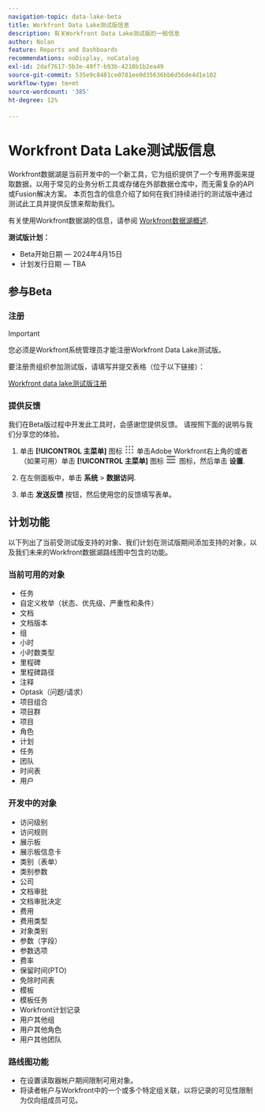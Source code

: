 ```yaml
---
navigation-topic: data-lake-beta
title: Workfront Data Lake测试版信息
description: 有关Workfront Data Lake测试版的一般信息
author: Nolan
feature: Reports and Dashboards
recommendations: noDisplay, noCatalog
exl-id: 2daf7617-5b3e-49f7-b93b-4210b1b2ea49
source-git-commit: 535e9c8481ce0781ee0d35636bb6d56de4d1e102
workflow-type: tm+mt
source-wordcount: '385'
ht-degree: 12%

---
```


# Workfront Data Lake测试版信息

Workfront数据湖是当前开发中的一个新工具，它为组织提供了一个专用界面来提取数据，以用于常见的业务分析工具或存储在外部数据仓库中，而无需复杂的API或Fusion解决方案。 本页包含的信息介绍了如何在我们持续进行的测试版中通过测试此工具并提供反馈来帮助我们。

有关使用Workfront数据湖的信息，请参阅 [Workfront数据湖概述](/help/quicksilver/reports-and-dashboards/data-lake/data-lake-overview.md).

**测试版计划：**

* Beta开始日期 — 2024年4月15日
* 计划发行日期 — TBA

## 参与Beta

### 注册

>[!IMPORTANT]
>
>您必须是Workfront系统管理员才能注册Workfront Data Lake测试版。

要注册贵组织参加测试版，请填写并提交表格（位于以下链接）：

[Workfront data lake测试版注册](https://adobe.ly/workfrontdatalake)

### 提供反馈

我们在Beta版过程中开发此工具时，会感谢您提供反馈。 请按照下面的说明与我们分享您的体验。

1. 单击 **[!UICONTROL 主菜单]** 图标 ![主菜单](/help/_includes/assets/main-menu-icon.png) 单击Adobe Workfront右上角的或者（如果可用）单击 **[!UICONTROL 主菜单]** 图标 ![主菜单](/help/_includes/assets/main-menu-icon-left-nav.png) 图标，然后单击 **设置**.

1. 在左侧面板中，单击 **系统** > **数据访问**.

1. 单击 **发送反馈** 按钮，然后使用您的反馈填写表单。

## 计划功能

以下列出了当前受测试版支持的对象、我们计划在测试版期间添加支持的对象，以及我们未来的Workfront数据湖路线图中包含的功能。

### 当前可用的对象

* 任务
* 自定义枚举（状态、优先级、严重性和条件）
* 文档
* 文档版本
* 组
* 小时
* 小时数类型
* 里程碑
* 里程碑路径
* 注释
* Optask（问题/请求）
* 项目组合
* 项目群
* 项目
* 角色
* 计划
* 任务
* 团队
* 时间表
* 用户

### 开发中的对象

* 访问级别
* 访问规则
* 展示板
* 展示板信息卡
* 类别（表单）
* 类别参数
* 公司
* 文档审批
* 文档审批决定
* 费用
* 费用类型
* 对象类别
* 参数（字段）
* 参数选项
* 费率
* 保留时间(PTO)
* 免除时间表
* 模板
* 模板任务
* Workfront计划记录
* 用户其他组
* 用户其他角色
* 用户其他团队

### 路线图功能

* 在设置读取器帐户期间限制可用对象。
* 将读者帐户与Workfront中的一个或多个特定组关联，以将记录的可见性限制为仅向组成员可见。
